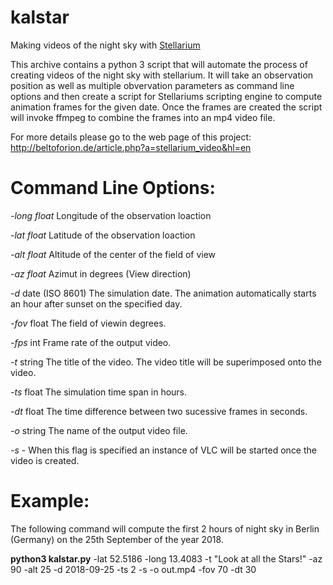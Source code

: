 # kalstar
 Making videos of the night sky with [Stellarium](https://stellarium.org)
 
This archive contains a python 3 script that will automate the process of creating videos of the night sky with stellarium. It will take an observation position as well as multiple obvervation parameters as command line options and then create a script for Stellariums scripting engine to compute animation frames for the given date. Once the frames are created the script will invoke ffmpeg to combine the frames into an mp4 video file.

For more details please go to the web page of this project: http://beltoforion.de/article.php?a=stellarium_video&hl=en
 
# Command Line Options:

_-long 	float_ Longitude of the observation loaction

_-lat 	float_ Latitude of the observation loaction

_-alt 	float_ Altitude of the center of the field of view

_-az 	float_ 	Azimut in degrees (View direction)

_-d_ 	date (ISO 8601) 	The simulation date. The animation automatically starts an hour after sunset on the specified day.

_-fov_ 	float 	The field of viewin degrees.

_-fps_ 	int 	Frame rate of the output video.

_-t_ 	string 	The title of the video. The video title will be superimposed onto the video.

_-ts_ 	float 	The simulation time span in hours.

_-dt_ 	float 	The time difference between two sucessive frames in seconds.

_-o_ 	string 	The name of the output video file.

_-s_ 	- 	When this flag is specified an instance of VLC will be started once the video is created.

# Example:

The following command will compute the first 2 hours of night sky in Berlin (Germany) on the 25th September of the year 2018. 

**python3 kalstar.py** -lat 52.5186 -long 13.4083 -t "Look at all the Stars!" -az 90 -alt 25 -d 2018-09-25 -ts 2 -s -o out.mp4 -fov 70 -dt 30
